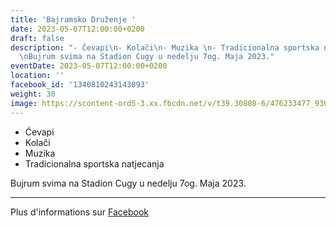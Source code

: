 ```yaml
---
title: 'Bajramsko Druženje '
date: 2023-05-07T12:00:00+0200
draft: false
description: "- Ćevapi\n- Kolači\n- Muzika \n- Tradicionalna sportska natjecanja\n\
  \nBujrum svima na Stadion Cugy u nedelju 7og. Maja 2023."
eventDate: 2023-05-07T12:00:00+0200
location: ''
facebook_id: '1340810243143093'
weight: 30
image: https://scontent-ord5-3.xx.fbcdn.net/v/t39.30808-6/476233477_936651505262116_4103480540059516894_n.jpg?_nc_cat=110&ccb=1-7&_nc_sid=9e60e4&_nc_ohc=pDY692usPLcQ7kNvwFCZ167&_nc_oc=AdmKfRk8hAH7H5b1j5ZQVrAN5dEbTPKct44CkGXcQhfgztv4g7t1U2wA-w62CdLr6vk&_nc_zt=23&_nc_ht=scontent-ord5-3.xx&edm=ABTKTjYEAAAA&_nc_gid=p2C9czKkvnuN6pfd3vZJhQ&_nc_tpa=Q5bMBQG1dK6fEi_jDDvbSDgfiNtboOdTvf5AIoZTfgtsN43loxYpx1xYJ-sAVS7vJ_oLHMAPLo-112s0Eg&oh=00_Affdayt-9EPHCkq5rkY4q9VknDVFMm11P-zuh3QsaY2oTQ&oe=69089BCB
---
```


- Ćevapi
- Kolači
- Muzika 
- Tradicionalna sportska natjecanja

Bujrum svima na Stadion Cugy u nedelju 7og. Maja 2023.

---

Plus d'informations sur [Facebook](https://facebook.com/events/1340810243143093)